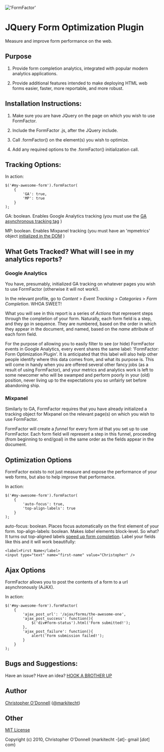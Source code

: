 !['FormFactor'](http://github.com/markitecht/FormFactor/raw/master/FormFactor.jpg)

# JQuery Form Optimization Plugin

Measure and improve form performance on the web.


## Purpose

1) Provide form completion analytics, integrated with popular modern analytics applications.

2) Provide additional features intended to make deploying HTML web forms easier, faster, more reportable, and more robust.

## Installation Instructions:

1) Make sure you are have JQuery on the page on which you wish to use FormFactor.

2) Include the FormFactor .js, after the JQuery include.

3) Call .formFactor() on the element(s) you wish to optimize.

4) Add any required options to the .formFactor() initialization call.


## Tracking Options:

In action:

	$('#my-awesome-form').formFactor(
		{
			'GA': true,
			'MP': true
		}
	);

GA: boolean. Enables Google Analytics tracking (you must use the [GA asynchronous tracking tag](http://bit.ly/dgzkvC) )

MP: boolean. Enables Mixpanel tracking (you must have an 'mpmetrics' object [initialized in the DOM](http://bit.ly/bsyV3V) )

## What Gets Tracked? What will I see in my analytics reports?

### Google Analytics

You have, presumably, initialized GA tracking on whatever pages you wish to use FormFactor (otherwise it will not work!).

In the relevant profile, go to *Content* > *Event Tracking* > *Categories* > *Form Completion*. WHOA SWEET!

What you will see in this report is a series of *Actions* that represent steps through the completion of your form. Naturally, each form field is a step, and they go in sequence. They are numbered, based on the order in which they appear in the document, and named, based on the _name_ attribute of each form field.

For the purpose of allowing you to easily filter to see (or hide) FormFactor events in Google Analytics, every event shares the same label: 'FormFactor: Form Optimization Plugin'. It is anticipated that this label will also help other people identify where this data comes from, and what its purpose is. This will come in handy when you are offered several other fancy jobs (as a result of using FormFactor), and your metrics and analytics work is left to some newcomer who will be swamped and perform poorly in your (old) position, never living up to the expectations you so unfairly set before abandoning ship.

### Mixpanel

Similarly to GA, FormFactor requires that you have already initialized a tracking object for Mixpanel on the relevant page(s) on which you wish to use FormFactor.

FormFactor will create a *funnel* for every form *id* that you set up to use FormFactor. Each form field will represent a step in this funnel, proceeding (from beginning to end/goal) in the same order as the fields appear in the document.

## Optimization Options

FormFactor exists to not just measure and expose the performance of your web forms, but also to help improve that performance.

In action:

	$('#my-awesome-form').formFactor(
		{
			'auto-focus': true,
			'top-align-labels': true
		}
	);

auto-focus: boolean. Places focus automatically on the first element of your form.
top-align-labels: boolean. Makes *label* elements block-level. So what? It turns out top-aligned labels [speed up form completion](http://uxmovement.com/design-articles/faster-with-top-aligned-labels). Label your fields like this and it will work beautifully:

	<label>First Name</label>
	<input type="text" name="first-name" value="Christopher" />
	
## Ajax Options

FormFactor allows you to post the contents of a form to a url asynchronously (AJAX).

In action:

	$('#my-awesome-form').formFactor(
		{
			'ajax_post_url': '/ajax/forms/the-awesome-one',
			'ajax_post_success': function(){
				$('div#form-status').html('Form submitted!');
			},
			'ajax_post_failure': function(){
				alert('Form submission failed!');
			}
		}
	);


## Bugs and Suggestions:

Have an issue? Have an idea? [HOOK A BROTHER UP](http://github.com/markitecht/FormFactor/issues)

## Author

[Christopher O'Donnell](http://markitecht.tumblr.com) ([@markitecht](http://twitter.com/markitecht))

## Other

[MIT License](http://www.opensource.org/licenses/mit-license.php)

Copyright (c) 2010, Christopher O'Donnell (markitecht -[at]- gmail [*dot*] com)
